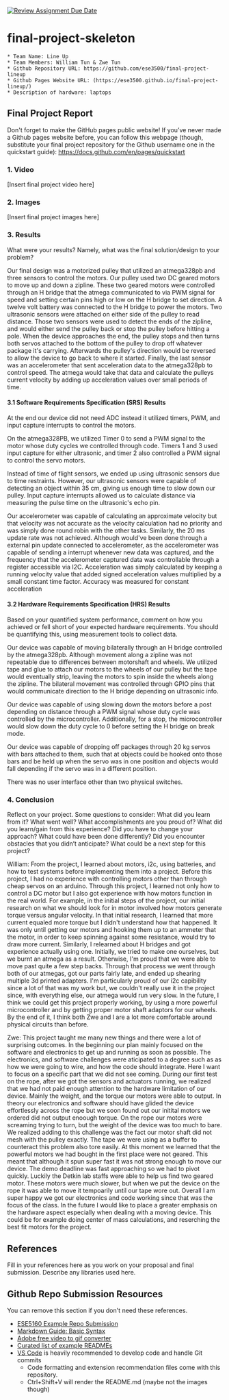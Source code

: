 [![Review Assignment Due Date](https://classroom.github.com/assets/deadline-readme-button-24ddc0f5d75046c5622901739e7c5dd533143b0c8e959d652212380cedb1ea36.svg)](https://classroom.github.com/a/2TmiRqwI)
# final-project-skeleton

    * Team Name: Line Up
    * Team Members: William Tun & Zwe Tun
    * Github Repository URL: https://github.com/ese3500/final-project-lineup
    * Github Pages Website URL: (https://ese3500.github.io/final-project-lineup/)
    * Description of hardware: laptops

## Final Project Report

Don't forget to make the GitHub pages public website!
If you’ve never made a Github pages website before, you can follow this webpage (though, substitute your final project repository for the Github username one in the quickstart guide):  <https://docs.github.com/en/pages/quickstart>

### 1. Video

[Insert final project video here]

### 2. Images

[Insert final project images here]

### 3. Results

What were your results? Namely, what was the final solution/design to your problem?

Our final design was a motorized pulley that utilized an atmega328pb and three sensors to control the motors. Our pulley used two DC geared motors to move up and down a zipline. These two geared motors were controlled through an H bridge that the atmega communicated to via PWM signal for speed and setting certain pins high or low on the H bridge to set direction. A twelve volt battery was connected to the H bridge to power the motors. Two ultrasonic sensors were attached on either side of the pulley to read distance. Those two sensors were used to detect the ends of the zipline, and would either send the pulley back or stop the pulley before hitting a pole. When the device approaches the end, the pulley stops and then turns both servos attached to the bottom of the pulley to drop off whatever package it's carrying. Afterwards the pulley's direction would be reversed to allow the device to go back to where it started. Finally, the last sensor was an accelerometer that sent acceleration data to the atmega328pb to control speed. The atmega would take that data and calculate the pulleys current velocity by adding up acceleration values over small periods of time.  

#### 3.1 Software Requirements Specification (SRS) Results

At the end our device did not need ADC instead it utilized timers, PWM, and input capture interrupts to control the motors. 

On the atmega328PB, we utilized Timer 0 to send a PWM signal to the motor whose duty cycles we controlled through code. Timers 1 and 3 used input capture for either ultrasonic, and timer 2 also controlled a PWM signal to control the servo motors. 

Instead of time of flight sensors, we ended up using ultrasonic sensors due to time restraints. However, our ultrasonic sensors were capable of detecting an object within 35 cm, giving us enough time to slow down our pulley. Input capture interrupts allowed us to calculate distance via measuring the pulse time on the ultrasonic's echo pin. 

Our accelerometer was capable of calculating an approximate velocity but that velocity was not accurate as the velocity calculation had no priority and was simply done round robin with the other tasks. 
Similarly, the 20 ms update rate was not achieved. Although would've been done through a external pin update connected to accelerometer, as the accelerometer was capable of sending a interrupt whenever new data was captured, and the frequency that the accelerometer captured data was controllable through a register accessible via I2C. Acceleration was simply calculated by keeping a running velocity value that added signed acceleration values multiplied by a small constant time factor. Accuracy was measured for constant acceleration 


#### 3.2 Hardware Requirements Specification (HRS) Results

Based on your quantified system performance, comment on how you achieved or fell short of your expected hardware requirements. You should be quantifying this, using measurement tools to collect data.

Our device was capable of moving bilaterally through an H bridge controlled by the atmega328pb. Although movement along a zipline was not repeatable due to differences between motorshaft and wheels. We utilized tape and glue to attach our motors to the wheels of our pulley but the tape would eventually strip, leaving the motors to spin inside the wheels along the zipline. The bilateral movement was controlled through GPIO pins that would communicate direction to the H bridge depending on ultrasonic info. 

Our device was capable of using slowing down the motors before a post depending on distance through a PWM signal whose duty cycle was controlled by the microcontroller. Additionally, for a stop, the microcontroller would slow down the duty cycle to 0 before setting the H bridge on break mode. 

Our device was capable of dropping off packages through 20 kg servos with bars attached to them, such that at objects could be hooked onto those bars and be held up when the servo was in one position and objects would fall depending if the servo was in a different position. 

There was no user interface other than two physical switches. 

### 4. Conclusion

Reflect on your project. Some questions to consider: What did you learn from it? What went well? What accomplishments are you proud of? What did you learn/gain from this experience? Did you have to change your approach? What could have been done differently? Did you encounter obstacles that you didn’t anticipate? What could be a next step for this project?

William:
From the project, I learned about motors, i2c, using batteries, and how to test systems before implementing them into a project. Before this project, I had no experience with controlling motors other than through cheap servos on an arduino. Through this project, I learned not only how to control a DC motor but I also got experience with how motors function in the real world. For example, in the initial steps of the project, our initial research on what we should look for in motor involved how motors generate torque versus angular velocity. In that initial research, I learned that more current equaled more torque but I didn't understand how that happened.
It was only until getting our motors and hooking them up to an ammeter that the motor, in order to keep spinning against some resistance, would try to draw more current. Similarly, I relearned about H bridges and got experience actually using one. Initially, we tried to make one ourselves, but we burnt an atmega as a result. Otherwise, I'm proud that we were able to move past quite a few step backs. Through that process we went through both of our atmegas, got our parts fairly late, and ended up shearing multiple 3d printed adapters. I'm particularly proud of our i2c capibility since a lot of that was my work but, we couldn't really use it in the project since, with everything else, our atmega would run very slow. In the future, I think we could get this project properly working, by using a more powerful microcontroller and by getting proper motor shaft adaptors for our wheels. By the end of it, I think both Zwe and I are a lot more comfortable around physical circuits than before. 

Zwe:
This project taught me many new things and there were a lot of surprising outcomes. In the beginning our plan mainly focused on the software and electronics to get up and running as soon as possible. The electronics, and software challenges were aticipated to a degree such as as how we were going to wire, and how the code should integrate. Here I want to focus on a specific part that we did not see coming. During our first test on the rope, after we got the sensors and actuators running, we realized that we had not paid enough attention to the hardware limitation of our device. Mainly the weight, and the torque our motors were able to output. In theory our electronics and software should have glided the device effortlessly across the rope but we soon found out our initital motors we ordered did not output enoough torque. On the rope our motors were screaming trying to turn, but the weight of the device was too much to bare. We realized adding to this challenge was the fact our motor shaft did not mesh with the pulley exactly. The tape we were using as a buffer to counteract this problem also tore easily. At this moment we learned that the powerful motors we had bought in the first place were not geared. This meant that although it spun super fast it was not strong enough to move our device. The demo deadline was fast approaching so we had to pivot quickly. Luckily the Detkin lab staffs were able to help us find two geared motor. These motors were much slower, but when we put the device on the rope it was able to move it tempoarily until our tape wore out. Overall I am super happy we got our electronics and code working since that was the focus of the class. In the future I would like to place a greater emphasis on the hardware aspect especially when dealing with a moving device. This could be for example doing center of mass calculations, and reserching the best fit motors for the project.

## References

Fill in your references here as you work on your proposal and final submission. Describe any libraries used here.

## Github Repo Submission Resources

You can remove this section if you don't need these references.

* [ESE5160 Example Repo Submission](https://github.com/ese5160/example-repository-submission)
* [Markdown Guide: Basic Syntax](https://www.markdownguide.org/basic-syntax/)
* [Adobe free video to gif converter](https://www.adobe.com/express/feature/video/convert/video-to-gif)
* [Curated list of example READMEs](https://github.com/matiassingers/awesome-readme)
* [VS Code](https://code.visualstudio.com/) is heavily recommended to develop code and handle Git commits
  * Code formatting and extension recommendation files come with this repository.
  * Ctrl+Shift+V will render the README.md (maybe not the images though)
